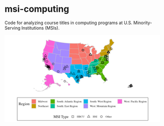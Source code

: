 # msi-computing

Code for analyzing course titles in computing programs at U.S. Minority-Serving Institutions (MSIs).

![](output/msi-map.png)